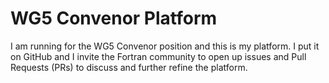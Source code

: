 # WG5 Convenor Platform

I am running for the WG5 Convenor position and this is my platform. I put it on
GitHub and I invite the Fortran community to open up issues and Pull Requests
(PRs) to discuss and further refine the platform.
